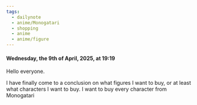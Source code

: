 ```yaml
---
tags:
  - dailynote
  - anime/Monogatari
  - shopping
  - anime
  - anime/figure
---
```

#### Wednesday, the 9th of April, 2025, at 19:19

Hello everyone. 







I have finally come to a conclusion on what figures I want to buy, or at least what characters I want to buy. I want to buy every character from Monogatari